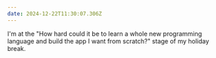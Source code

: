 ```yaml
---
date: 2024-12-22T11:30:07.306Z
---
```


I'm at the "How hard could it be to learn a whole new programming language and build the app I want from scratch?" stage of my holiday break.
